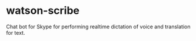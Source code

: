 # watson-scribe
Chat bot for Skype for performing realtime dictation of voice and translation for text. 
